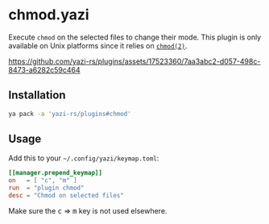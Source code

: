 # chmod.yazi

Execute `chmod` on the selected files to change their mode. This plugin is only available on Unix platforms since it relies on [`chmod(2)`](https://man7.org/linux/man-pages/man2/chmod.2.html).

https://github.com/yazi-rs/plugins/assets/17523360/7aa3abc2-d057-498c-8473-a6282c59c464

## Installation

```sh
ya pack -a 'yazi-rs/plugins#chmod'
```

## Usage

Add this to your `~/.config/yazi/keymap.toml`:

```toml
[[manager.prepend_keymap]]
on   = [ "c", "m" ]
run  = "plugin chmod"
desc = "Chmod on selected files"
```

Make sure the <kbd>c</kbd> => <kbd>m</kbd> key is not used elsewhere.
